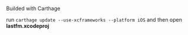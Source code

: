Builded with Carthage

run `carthage update --use-xcframeworks --platform iOS`
and then open **lastfm.xcodeproj**

